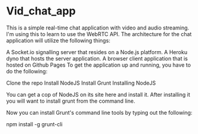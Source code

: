 Vid_chat_app
============


This is a simple real-time chat application with video and audio streaming. I'm using this to learn to use the WebRTC API. The architecture for the chat application will utilize the following things:

A Socket.io signalling server that resides on a Node.js platform.
A Heroku dyno that hosts the server application.
A browser client application that is hosted on Github Pages
To get the application up and running, you have to do the following:

Clone the repo
Install NodeJS
Install Grunt
Installing NodeJS

You can get a cop of NodeJS on its site here and install it. After installing it you will want to install grunt from the command line.

Now you can install Grunt's command line tools by typing out the following:

npm install -g grunt-cli
